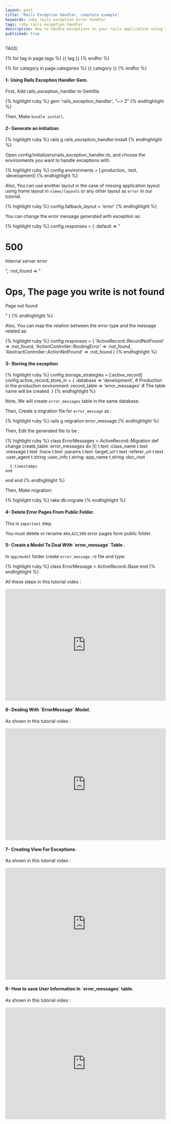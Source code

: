 ```yaml
---
layout: post
title: "Rails Exception Handler, complete example"
keywords: ruby rails exception error handler
tags: ruby rails exception handler
description: How to handle exceptions in your rails application using rails exception handler gem, step by step tutorial guide.
published: true
---
```


TAGS:
   
   {% for tag in page.tags %} {{ tag }} {% endfor %}

   {% for category in page.categories %} {{ category }} {% endfor %}

 <h4>1- Using Rails Exception Handler Gem.</h4>

 First, Add rails_exception_handler to Gemfile.

{% highlight ruby %}
gem 'rails_exception_handler', "~> 2"
{% endhighlight %}

Then, Make `bundle install`.

<h4>2- Generate an initializer.</h4>

{% highlight ruby %}
rails g rails_exception_handler:install
{% endhighlight %}

Open config/initializers/rails_exception_handler.rb, and choose the environments you want to handle exceptions with.

{% highlight ruby %}
config.environments = [:production, :test, :development]
{% endhighlight %}


Also, You can use another layout in the case of missing application layout using home layout in `views/layouts` or any other layout as `error` in our tutorial. 

{% highlight ruby %}
config.fallback_layout = 'error'
{% endhighlight %}

You can change the error message generated with exception as:

{% highlight ruby %}
config.responses = {
  :default => "<h1>500</h1><p>Internal server error</p>",
  :not_found => "<h1>Ops, The page you write is not found</h1><p>Page not found</p>"
}
{% endhighlight %}

Also, You can map the relation between the error type and the message related as:

{% highlight ruby %}
config.responses = {
    'ActiveRecord::RecordNotFound' => :not_found,
    'ActionController::RoutingError' => :not_found,
    'AbstractController::ActionNotFound' => :not_found
  }
{% endhighlight %}

<h4>3- Storing the exception</h4>

{% highlight ruby %}
config.storage_strategies = [:active_record]
 config.active_record_store_in = {
  :database => 'development', # Production in the production environment
  :record_table => 'error_messages' # The table name will be created.
 }
{% endhighlight %}

Note, We will create `error_messages` table in the same database.

Then, Create a migration file for `error_message` as :

{% highlight ruby %}
rails g migration error_message
{% endhighlight %}

Then, Edit the generated file to be :

{% highlight ruby %}
class ErrorMessages < ActiveRecord::Migration
  def change
     create_table :error_messages do |t|
      t.text :class_name
      t.text :message
      t.text :trace
      t.text :params
      t.text :target_url
      t.text :referer_url
      t.text :user_agent
      t.string :user_info
      t.string :app_name
      t.string :doc_root

      t.timestamps
    end
  end
end
{% endhighlight %}

Then, Make migration: 

{% highlight ruby %}
rake db:migrate
{% endhighlight %}

<h4>4- Delete Error Pages From Public Folder.</h4>

This is `important` step.

You must delete or rename `404`,`422`,`500` error pages form public folder.

<h4>5- Create a Model To Deal With `error_message` Table .</h4>

In `app/model` folder create `error_message.rb` file and type:

{% highlight ruby %}
class ErrorMessage < ActiveRecord::Base
end
{% endhighlight %}

All these steps in this tutorial video :

<iframe width="100%" height="350" src="https://www.youtube.com/embed/wZoroa-I23I" frameborder="0" allowfullscreen></iframe>

<h4>6- Dealing With `ErrorMessage` Model.</h4>

As shown in this tutorial video :

<iframe width="100%" height="350" src="https://www.youtube.com/embed/fHPkjvPq_sY" frameborder="0" allowfullscreen></iframe>

<h4>7- Creating View For Exceptions.</h4>

As shown in this tutorial video :

<iframe width="100%" height="350" src="https://www.youtube.com/embed/JCVsqGa0WZk" frameborder="0" allowfullscreen></iframe>

<h4>8- How to save User Information In `error_messages` table.</h4>

As shown in this tutorial video :

<iframe width="100%" height="350" src="https://www.youtube.com/embed/VZ5adC3Yi3E" frameborder="0" allowfullscreen></iframe>

